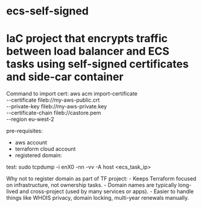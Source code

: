 # ecs-self-signed

IaC project that encrypts traffic between load balancer and ECS tasks using self-signed certificates and side-car container 
=====================================
Command to import cert:
aws acm import-certificate \
--certificate fileb://my-aws-public.crt \
--private-key fileb://my-aws-private.key \
--certificate-chain  fileb://castore.pem \
--region eu-west-2


pre-requisites:
- aws account
- terraform cloud account
- registered domain:


test:
sudo tcpdump -i enX0 -nn -vv -A host <ecs_task_ip>



Why not to register domain as part of TF project:
    - Keeps Terraform focused on infrastructure, not ownership tasks.
    - Domain names are typically long-lived and cross-project (used by many services or apps).
    - Easier to handle things like WHOIS privacy, domain locking, multi-year renewals manually.